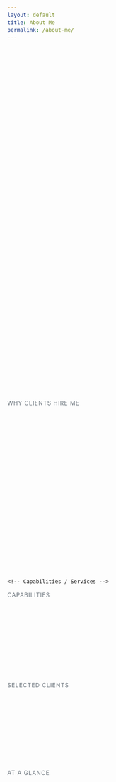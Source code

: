 ```yaml
---
layout: default
title: About Me
permalink: /about-me/
---
```


<style>
  /* Lightweight, no-dependency fade/slide animation */
  .reveal { opacity: 0; transform: translateY(14px); transition: opacity .6s ease, transform .6s ease; }
  .reveal.show { opacity: 1; transform: none; }
  /* Subtle hover for cards */
  .hover-lift { transition: transform .2s ease, box-shadow .2s ease; }
  .hover-lift:hover { transform: translateY(-4px); box-shadow: 0 0.75rem 2rem rgba(0,0,0,.08); }
  /* Nice dividers */
  .section-label { letter-spacing: .08em; text-transform: uppercase; font-size: .8rem; color: #6c757d; }
  /* Avatar image crop option if needed */
  .about-headshot { object-fit: cover; width: 100%; height: auto; border-radius: .75rem; }
  /* Badge styling tweak */
  .skill-badge { border: 1px solid rgba(0,0,0,.08); background: #fff; }
</style>

<div class="container mt-5 pt-5 about-me-content">

  <!-- Intro / Hero -->
  <section class="row align-items-center g-5 mb-5">
    <div class="col-md-6 reveal">
      <span class="section-label">About</span>
      <h1 class="display-6 mt-2">Hey — I’m Karol.</h1>
      <p class="lead mb-3">
        Director of Photography, Camera Operator, and licensed drone pilot across commercials, documentaries, music, and sport. Based between London and Košice; happy anywhere the story goes.
      </p>
      <p class="mb-0">
        With a background in post and over 5 years behind the lens, I bring technical precision, creative instinct, and calm, clear communication. I care about the details—from light and movement to pacing and rhythm—and most of all, how a story <em>feels</em>.
      </p>
      <div class="mt-4">
        <div class="fw-semibold">📍 UK & Slovakia — Available worldwide</div>
        <div class="small text-muted">🇬🇧 +44 785 2124084 <br> 🇸🇰 +421 944 326 204 • <a href="mailto:hello@kolecava.com">hello@kolecava.com</a></div>
      </div>
    </div>
    <div class="col-md-6 reveal">
      <img src="/assets/images/karl_bw_me.jpg" class="img-fluid about-headshot shadow-sm" alt="Karol Kolecava Portrait">
    </div>
  </section>

  <!-- Why clients hire me (bite-sized cards) -->
  <section class="mb-5">
    <span class="section-label">Why clients hire me</span>
    <div class="row g-3 mt-2">
      <div class="col-md-6 col-lg-3">
        <div class="card h-100 hover-lift reveal">
          <div class="card-body">
            <h3 class="h6">Professional & Reliable</h3>
            <p class="mb-0 small text-muted">Clear rates, realistic timelines, and proactive comms—no surprises, just smooth production.</p>
          </div>
        </div>
      </div>
      <div class="col-md-6 col-lg-3">
        <div class="card h-100 hover-lift reveal">
          <div class="card-body">
            <h3 class="h6">Lean, High Quality</h3>
            <p class="mb-0 small text-muted">Bridging the gap between solo and agency: agile crew size, studio-level results where it counts.</p>
          </div>
        </div>
      </div>
      <div class="col-md-6 col-lg-3">
        <div class="card h-100 hover-lift reveal">
          <div class="card-body">
            <h3 class="h6">End-to-End Capability</h3>
            <p class="mb-0 small text-muted">Own cinema, audio, lighting, and drone kit; hire-in specialist gear seamlessly when needed.</p>
          </div>
        </div>
      </div>
      <div class="col-md-6 col-lg-3">
        <div class="card h-100 hover-lift reveal">
          <div class="card-body">
            <h3 class="h6">Great On-Set Energy</h3>
            <p class="mb-0 small text-muted">Make real people feel comfortable on camera; keep days calm, efficient, and collaborative.</p>
          </div>
        </div>
      </div>
    </div>
  </section>

    <!-- Capabilities / Services -->
  <section class="mb-5">
    <span class="section-label">Capabilities</span>
    <div class="row g-3 mt-2">
      <div class="col-md-6 reveal">
        <div class="p-3 border rounded-3 bg-light">
          <h3 class="h6 mb-2">Production</h3>
          <div class="d-flex flex-wrap gap-2">
            <span class="badge rounded-pill skill-badge text-dark">DoP / Camera Op</span>
            <span class="badge rounded-pill skill-badge text-dark">Drone (UK/EU A2)</span>
            <span class="badge rounded-pill skill-badge text-dark">Gimbal / Easyrig</span>
            <span class="badge rounded-pill skill-badge text-dark">Interview Lighting</span>
            <span class="badge rounded-pill skill-badge text-dark">Run-and-Gun Doc</span>
            <span class="badge rounded-pill skill-badge text-dark">Small Agile Crew</span>
          </div>
        </div>
      </div>
      <div class="col-md-6 reveal">
        <div class="p-3 border rounded-3 bg-light">
          <h3 class="h6 mb-2">Post & Delivery</h3>
          <div class="d-flex flex-wrap gap-2">
            <span class="badge rounded-pill skill-badge text-dark">DaVinci Resolve</span>
            <span class="badge rounded-pill skill-badge text-dark">Colour & Finishing</span>
            <span class="badge rounded-pill skill-badge text-dark">Subtitles / Versions</span>
            <span class="badge rounded-pill skill-badge text-dark">Social Cutdowns</span>
            <span class="badge rounded-pill skill-badge text-dark">Client Review Workflow</span>
          </div>
        </div>
      </div>
    </div>
  </section>

  <!-- Selected clients (text list; swap to logos later if desired) -->
  <section class="mb-5">
    <span class="section-label">Selected clients</span>
    <div class="row g-3 mt-2 reveal">
      <div class="col-lg-10">
        <ul class="list-inline m-0">
          <li class="list-inline-item me-3 mb-2">Hargreaves Lansdown</li>
          <li class="list-inline-item me-3 mb-2">Vodafone</li>
          <li class="list-inline-item me-3 mb-2">Tesco</li>
          <li class="list-inline-item me-3 mb-2">Fidelity</li>
          <li class="list-inline-item me-3 mb-2">British Superbike Championship</li>
          <li class="list-inline-item me-3 mb-2">COSM Immersive</li>
          <li class="list-inline-item me-3 mb-2">L’Occitane</li>
          <li class="list-inline-item me-3 mb-2">European Movement UK</li>
          <li class="list-inline-item me-3 mb-2">Alzheimer’s Society</li>
        </ul>
        <!-- If you add logos later, wrap each in a small grayscale img and use flex for wrapping -->
      </div>
    </div>
  </section>

  <!-- Stats (optional quick social proof, tweak as you like) -->
  <section class="mb-5">
    <span class="section-label">At a glance</span>
    <div class="row row-cols-2 row-cols-md-4 g-3 mt-2">
      <div class="col reveal">
        <div class="border rounded-3 p-3 text-center">
          <div class="h4 mb-0">5+ yrs</div>
          <div class="small text-muted">Behind the lens</div>
        </div>
      </div>
      <div class="col reveal">
        <div class="border rounded-3 p-3 text-center">
          <div class="h4 mb-0">UK / EU</div>
          <div class="small text-muted">A2 drone licensed</div>
        </div>
      </div>
      <div class="col reveal">
        <div class="border rounded-3 p-3 text-center">
          <div class="h4 mb-0">Agile</div>
          <div class="small text-muted">Scale up or lean</div>
        </div>
      </div>
      <div class="col reveal">
        <div class="border rounded-3 p-3 text-center">
          <div class="h4 mb-0">End-to-End</div>
          <div class="small text-muted">Shoot to delivery</div>
        </div>
      </div>
    </div>
  </section>

  <!-- Contact CTA -->
  <section class="mb-6">
    <div class="p-4 p-md-5 border rounded-3 bg-dark text-white reveal">
      <div class="row align-items-center g-3">
        <div class="col-lg-8">
          <h2 class="h4 mb-2">Let’s make something you’re proud to show your boss.</h2>
          <p class="mb-0 text-white-50">Brief me on your project and I’ll come back with a clear plan, timeline, and quote.</p>
        </div>
        <div class="col-lg-4 text-lg-end">
          <a href="mailto:hello@kolecava.com" class="btn btn-light btn-lg">Email Karol</a>
        </div>
      </div>
    </div>
  </section>

</div>

<script>
  // Intersection Observer to reveal elements on scroll (tiny and fast)
  (function() {
    const els = document.querySelectorAll('.reveal');
    if (!('IntersectionObserver' in window)) {
      els.forEach(el => el.classList.add('show'));
      return;
    }
    const io = new IntersectionObserver((entries) => {
      entries.forEach(e => {
        if (e.isIntersecting) {
          e.target.classList.add('show');
          io.unobserve(e.target);
        }
      });
    }, { threshold: 0.15 });
    els.forEach(el => io.observe(el));
  })();
</script>
